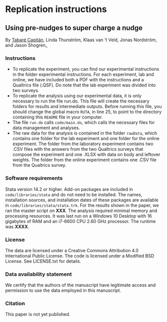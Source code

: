 # Replication instructions



## Using pre-nudges to super charge a nudge

By [Tabaré Capitán](http://tabarecapitan.com), Linda Thunström, Klaas van ‘t Veld, Jonas Nordström, and Jason Shogren_

### Instructions ###

-	To replicate the experiment, you can find our experimental instructions in the folder experimental instructions. For each experiment, lab and online, we have included both a PDF with the instructions and a Qualtrics file (.QSF). Do note that the lab experiment was divided into two surveys.
-	To replicate the analysis using our experimental data, it is only necessary to run the file run.do. This file will create the necessary folders for results and intermediate outputs. Before running this file, you should change the global macro `RUTA`, in line 25, to point to the directory containing this `README` file in your computer. 
-	The file `run.do` calls `code/main.do`, which calls the necessary files for data management and analyses. 
-	The raw data for the analysis is contained in the folder `rawData`, which contains one folder for the lab experiment and one folder for the online experiment. The folder from the laboratory experiment contains two .CSV files with the answers from the two Qualtrics surveys that compose the experiment and one .XLSX with data on body and leftover weights. The folder from the online experiment contains one .CSV file from the Qualtrics survey.

### Software requirements
Stata version 14.2 or higher. Add-on packages are included in `code/libraries/stata` and do not need to be installed. The names, installation sources, and installation dates of these packages are available in `code/libraries/stata/stata.trk`.
For the results shown in the paper, we ran the master script on **XXX**. The analysis required minimal memory and processing resources. It was last run on a Windows 10 Desktop with 16 gigabytes of RAM and an i7-6600 CPU 2.60 GHz processor. The runtime was **XXXX**.

### License
The data are licensed under a Creative Commons Attribution 4.0 International Public License. The code is licensed under a Modified BSD License. See LICENSE.txt for details.

### Data availability statement
We certify that the authors of the manuscript have legitimate access and permission to use the data employed in this manuscript.

### Citation
This paper is not yet published.
